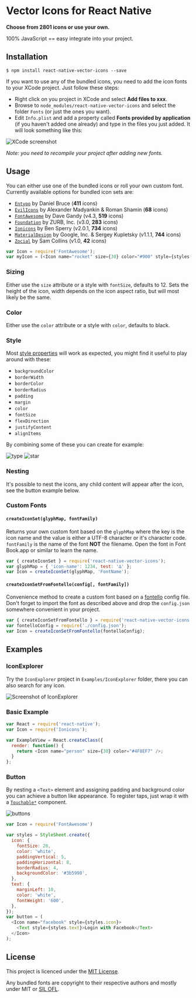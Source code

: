 # Vector Icons for React Native

**Choose from 2801 icons or use your own.**

100% JavaScript == easy integrate into your project.

## Installation

`$ npm install react-native-vector-icons --save`

If you want to use any of the bundled icons, you need to add the icon fonts to your XCode project. Just follow these steps:

* Right click on you project in XCode and select **Add files to xxx**. 
* Browse to `node_modules/react-native-vector-icons` and select the folder `Fonts` (or just the ones you want). 
* Edit `Info.plist` and add a property called **Fonts provided by application** (if you haven't added one already) and type in the files you just added. It will look something like this:

![XCode screenshot](https://cloud.githubusercontent.com/assets/378279/7667535/0e1fd13a-fc0c-11e4-9220-18d5c095a7be.png)

*Note: you need to recompile your project after adding new fonts.*

## Usage
You can either use one of the bundled icons or roll your own custom font. Currently available options for bundled icon sets are:

* [`Entypo`](http://entypo.com) by Daniel Bruce (**411** icons) 
* [`EvilIcons`](http://evil-icons.io) by Alexander Madyankin & Roman Shamin (**68** icons) 
* [`FontAwesome`](http://fortawesome.github.io/Font-Awesome/icons/) by Dave Gandy (v4.3, **519** icons) 
* [`Foundation`](http://zurb.com/playground/foundation-icon-fonts-3) by ZURB, Inc. (v3.0, **283** icons)
* [`Ionicons`](http://ionicons.com/) by Ben Sperry (v2.0.1, **734** icons)
* [`MaterialDesign`](http://zavoloklom.github.io/material-design-iconic-font/icons.html) by Google, Inc. & Sergey Kupletsky (v1.1.1, **744** icons)
* [`Zocial`](http://zocial.smcllns.com/) by Sam Collins (v1.0, **42** icons)

```js
var Icon = require('FontAwesome');
var myIcon = (<Icon name="rocket" size={30} color="#900" style={styles.icon} />)
```

### Sizing

Either use the `size` attribute or a style with `fontSize`, defaults to 12. Sets the height of the icon, width depends on the icon aspect ratio, but will most likely be the same. 

### Color
Either use the `color` attribute or a style with `color`, defaults to black. 

### Style
Most [style properties](http://facebook.github.io/react-native/docs/style.html) will work as expected, you might find it useful to play around with these:

* `backgroundColor`
* `borderWidth`
* `borderColor`
* `borderRadius`
* `padding`
* `margin`
* `color`
* `fontSize`
* `flexDirection`
* `justifyContent`
* `alignItems`

By combining some of these you can create for example: 

![type](https://cloud.githubusercontent.com/assets/378279/7667570/33817554-fc0d-11e4-9ad7-4eb60139cfb7.png)
![star](https://cloud.githubusercontent.com/assets/378279/7667569/3010dd7e-fc0d-11e4-9696-cb721fe8e98d.png)

### Nesting
It's possible to nest the icons, any child content will appear after the icon, see the button example below. 

### Custom Fonts

#### `createIconSet(glyphMap, fontFamily)`
Returns your own custom font based on the `glyphMap` where the key is the icon name and the value is either a UTF-8 character or it's character code. `fontFamily` is the name of the font **NOT** the filename. Open the font in Font Book.app or similar to learn the name.

```js
var { createIconSet } = require('react-native-vector-icons');
var glyphMap = { 'icon-name': 1234, test: '∆' };
var Icon = createIconSet(glyphMap, 'FontName');
```

#### `createIconSetFromFontello(config[, fontFamily])`
Convenience method to create a custom font based on a [fontello](http://fontello.com) config file. Don't forget to import the font as described above and drop the `config.json` somewhere convenient in your project. 

```js
var { createIconSetFromFontello } = require('react-native-vector-icons');
var fontelloConfig = require('./config.json');
var Icon = createIconSetFromFontello(fontelloConfig);
```

## Examples

### IconExplorer
Try the `IconExplorer` project in `Examples/IconExplorer` folder, there you can also search for any icon. 

![Screenshot of IconExplorer](https://cloud.githubusercontent.com/assets/378279/7668482/06d4487c-fc3c-11e4-899c-041789a32362.png)


### Basic Example
```js
var React = require('react-native');
var Icon = require('Ionicons');

var ExampleView = React.createClass({
  render: function() {
    return <Icon name="person" size={30} color="#4F8EF7" />;
  }
};
```

### Button
By nesting a `<Text>` element and assigning padding and background color you can achieve a button like appearance. To register taps, just wrap it with a [`Touchable*`](http://facebook.github.io/react-native/docs/touchableopacity.html) component. 

![buttons](https://cloud.githubusercontent.com/assets/378279/7667568/2e9021b2-fc0d-11e4-8e68-cf91c329a6f4.png)

```js
var Icon = require('FontAwesome')

var styles = StyleSheet.create({
  icon: {
    fontSize: 20,
    color: 'white',
    paddingVertical: 5,
    paddingHorizontal: 8,
    borderRadius: 4,
    backgroundColor: '#3b5998',
  },
  text: {
    marginLeft: 10,
    color: 'white',
    fontWeight: '600',
  },
});
var button = (
  <Icon name="facebook" style={styles.icon}>
    <Text style={styles.text}>Login with Facebook</Text>
  </Icon>
);
```

## License

This project is licenced under the [MIT License](http://opensource.org/licenses/mit-license.html).

Any bundled fonts are copyright to their respective authors and mostly under MIT or [SIL OFL](http://scripts.sil.org/OFL).
